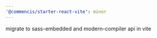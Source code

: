 ```yaml
---
'@commencis/starter-react-vite': minor
---
```


migrate to sass-embedded and modern-compiler api in vite
